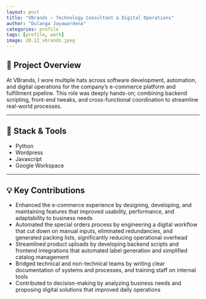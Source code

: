 ```yaml
---
layout: post
title: "VBrands — Technology Consultant & Digital Operations"
author: "Dulanga Jayawardena"
categories: profile
tags: [profile, work]
image: 20.12_vbrands.jpeg
---
```


## 📝 Project Overview

At VBrands, I wore multiple hats across software development, automation, and digital operations for the company’s e-commerce platform and fulfillment pipeline. This role was deeply hands-on; combining backend scripting, front-end tweaks, and cross-functional coordination to streamline real-world processes.

---

## 🧰 Stack & Tools

- Python
- Wordpress
- Javascript
- Google Workspace

---

## 💡 Key Contributions

- Enhanced the e-commerce experience by designing, developing, and maintaining features that improved usability, performance, and adaptability to business needs
- Automated the special orders process by engineering a digital workflow that cut down on manual inputs, eliminated redundancies, and generated packing lists, significantly reducing operational overhead
- Streamlined product uploads by developing backend scripts and frontend integrations that automated label generation and simplified catalog management
- Bridged technical and non-technical teams by writing clear documentation of systems and processes, and training staff on internal tools
- Contributed to decision-making by analyzing business needs and proposing digital solutions that improved daily operations